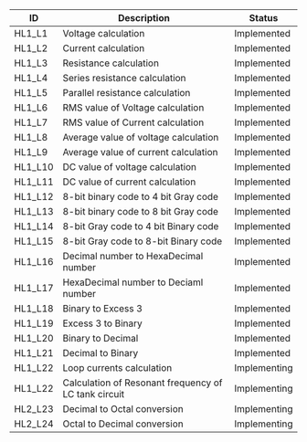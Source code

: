 ID |  Description                 | Status  |  
-------|------------------------|------|
HL1_L1 | Voltage calculation        |Implemented   |
HL1_L2 | Current calculation        |Implemented   |
HL1_L3 | Resistance calculation     |Implemented   |
HL1_L4 | Series resistance calculation|Implemented |
HL1_L5 | Parallel resistance calculation|Implemented|
HL1_L6 | RMS value of Voltage calculation        |Implemented   |
HL1_L7 | RMS value of Current calculation        |Implemented   |
HL1_L8 | Average value of voltage calculation     |Implemented   |
HL1_L9 | Average value of current calculation|Implemented |
HL1_L10 | DC value of voltage calculation|Implemented|
HL1_L11 | DC value of current calculation | Implemented|
 HL1_L12 | 8-bit binary code to 4 bit Gray code   | Implemented|
   HL1_L13| 8-bit binary code to 8 bit Gray code   | Implemented|
   HL1_L14 | 8-bit Gray code to 4 bit Binary code   | Implemented|
   HL1_L15 | 8-bit Gray code to 8-bit Binary code   | Implemented|
   HL1_L16 | Decimal number to HexaDecimal number   | Implemented|
   HL1_L17 | HexaDecimal number to Deciaml number   | Implemented|
   HL1_L18 | Binary to Excess 3 |Implemented   |
HL1_L19 | Excess 3 to Binary       |Implemented   |
HL1_L20 | Binary to Decimal   |Implemented   |
HL1_L21 | Decimal to Binary|Implemented |
HL1_L22 | Loop currents calculation        | Implementing |
HL1_L22 | Calculation of Resonant frequency of LC tank circuit        | Implementing |
HL2_L23 | Decimal to Octal conversion       | Implementing |
HL2_L24 | Octal to Decimal conversion        | Implementing |




